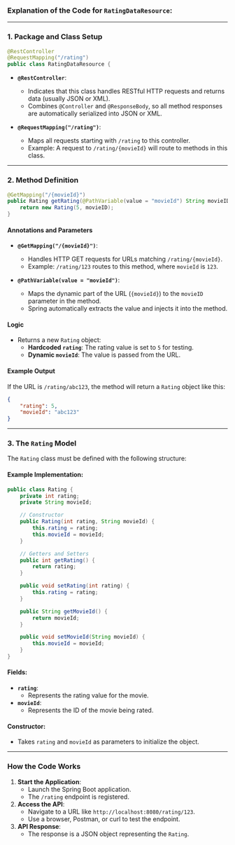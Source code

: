 ### Explanation of the Code for **`RatingDataResource`**:

---

### **1. Package and Class Setup**
```java
@RestController
@RequestMapping("/rating")
public class RatingDataResource {
```
- **`@RestController`**:
  - Indicates that this class handles RESTful HTTP requests and returns data (usually JSON or XML).
  - Combines `@Controller` and `@ResponseBody`, so all method responses are automatically serialized into JSON or XML.

- **`@RequestMapping("/rating")`**:
  - Maps all requests starting with `/rating` to this controller.
  - Example: A request to `/rating/{movieId}` will route to methods in this class.

---

### **2. Method Definition**
```java
@GetMapping("/{movieId}")
public Rating getRating(@PathVariable(value = "movieId") String movieID) {
    return new Rating(5, movieID);
}
```

#### **Annotations and Parameters**
- **`@GetMapping("/{movieId}")`**:
  - Handles HTTP GET requests for URLs matching `/rating/{movieId}`.
  - Example: `/rating/123` routes to this method, where `movieId` is `123`.

- **`@PathVariable(value = "movieId")`**:
  - Maps the dynamic part of the URL (`{movieId}`) to the `movieID` parameter in the method.
  - Spring automatically extracts the value and injects it into the method.

#### **Logic**
- Returns a new `Rating` object:
  - **Hardcoded `rating`**: The rating value is set to `5` for testing.
  - **Dynamic `movieId`**: The value is passed from the URL.

#### **Example Output**
If the URL is `/rating/abc123`, the method will return a `Rating` object like this:
```json
{
    "rating": 5,
    "movieId": "abc123"
}
```

---

### **3. The `Rating` Model**
The `Rating` class must be defined with the following structure:

#### Example Implementation:
```java
public class Rating {
    private int rating;
    private String movieId;

    // Constructor
    public Rating(int rating, String movieId) {
        this.rating = rating;
        this.movieId = movieId;
    }

    // Getters and Setters
    public int getRating() {
        return rating;
    }

    public void setRating(int rating) {
        this.rating = rating;
    }

    public String getMovieId() {
        return movieId;
    }

    public void setMovieId(String movieId) {
        this.movieId = movieId;
    }
}
```

#### Fields:
- **`rating`**:
  - Represents the rating value for the movie.
- **`movieId`**:
  - Represents the ID of the movie being rated.

#### Constructor:
- Takes `rating` and `movieId` as parameters to initialize the object.

---

### **How the Code Works**
1. **Start the Application**:
   - Launch the Spring Boot application.
   - The `/rating` endpoint is registered.
2. **Access the API**:
   - Navigate to a URL like `http://localhost:8080/rating/123`.
   - Use a browser, Postman, or curl to test the endpoint.
3. **API Response**:
   - The response is a JSON object representing the `Rating`.

